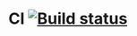 # CI [![Build status](https://ci.appveyor.com/api/projects/status/5qoll3cbusqhr960/branch/master?svg=true)](https://ci.appveyor.com/project/vitkakim/aqa-l2-2/branch/master)